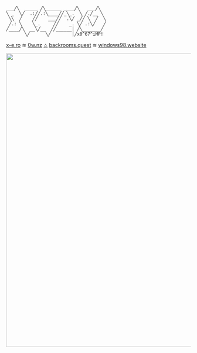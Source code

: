 ```
___╱╲  _____ ╱╲______ ____╱╲   ___╱╲
╲ _  ╲╱  .:╱╱.:╲____╱╱_╲_.  ╲ ╱.╱__ ╲
 ╲╲  ╱    ╱╱    ___╱╱  .╲╱ _╱╱ ╲  ╱  ╲
 ╱.: ╲    ╲_.     ╱╱    _. ╲╱ .:╲╱   ╱
╱____╱╲  __╲╱__  ╱╱______│ ╱╲_______╱
       ╲╱      ╲╱        │╱x0^67^iMP!
```

[x-e.ro](https://x-e.ro) ≋ [0w.nz](https://0w.nz) ◬ [backrooms.quest](https//backrooms.quest) ≋ [windows98.website](https://www.windows98.website)

<img width=800 src="https://github-profile-trophy.vercel.app/?username=xero&column=7&no-frame=true&no-bg=true"/>
